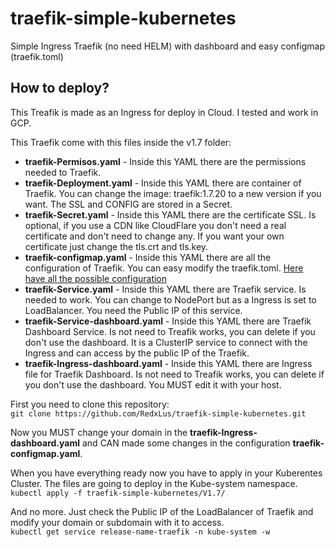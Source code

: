 # traefik-simple-kubernetes
Simple Ingress Traefik (no need HELM) with dashboard and easy configmap (traefik.toml)

## How to deploy?
This Treafik is made as an Ingress for deploy in Cloud. I tested and work in GCP.   

This Traefik come with this files inside the v1.7 folder:
* <b>traefik-Permisos.yaml</b> - Inside this YAML there are the permissions needed to Traefik.
* <b>traefik-Deployment.yaml</b> - Inside this YAML there are container of Traefik. You can change the image: traefik:1.7.20 to a new version if you want. The SSL and CONFIG are stored in a Secret.
* <b>traefik-Secret.yaml</b> - Inside this YAML there are the certificate SSL. Is optional, if you use a CDN like CloudFlare you don't need a real certificate and don't need to change any. If you want your own certificate just change the tls.crt and tls.key.
* <b>traefik-configmap.yaml</b> - Inside this YAML there are all the configuration of Traefik. You can easy modify the traefik.toml. [Here have all the possible configuration](https://github.com/helm/charts/tree/master/stable/traefik#configuration )
* <b>traefik-Service.yaml</b> - Inside this YAML there are Traefik service. Is needed to work. You can change to NodePort but as a Ingress is set to LoadBalancer. You need the Public IP of this service.
* <b>traefik-Service-dashboard.yaml</b> - Inside this YAML there are Traefik Dashboard Service. Is not need to Treafik works, you can delete if you don't use the dashboard. It is a ClusterIP service to connect with the Ingress and can access by the public IP of the Traefik.
* <b>traefik-Ingress-dashboard.yaml</b> - Inside this YAML there are Ingress file for Traefik Dashboard. Is not need to Treafik works, you can delete if you don't use the dashboard. You MUST edit it with your host.
  
  
First you need to clone this repository:  
`git clone https://github.com/RedxLus/traefik-simple-kubernetes.git`

Now you MUST change your domain in the <b>traefik-Ingress-dashboard.yaml</b> and CAN made some changes in the configuration <b>traefik-configmap.yaml</b>.
  
When you have everything ready now you have to apply in your Kuberentes Cluster. The files are going to deploy in the Kube-system namespace.  
`kubectl apply -f traefik-simple-kubernetes/V1.7/`

And no more. Just check the Public IP of the LoadBalancer of Traefik and modify your domain or subdomain with it to access.  
`kubectl get service release-name-traefik -n kube-system -w`
